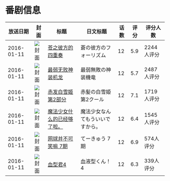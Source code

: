 # 番剧信息

|放送日期|封面|标题|日文标题|话数|评分|评分人数|
|---|---|---|---|---|---|---|
|2016-01-11|![封面](https://lain.bgm.tv/pic/cover/c/07/d4/117601_1AaI3.jpg)|[苍之彼方的四重奏](https://bangumi.tv/subject/117601)|蒼の彼方のフォーリズム|12|5.9|2244人评分|
|2016-01-11|![封面](https://lain.bgm.tv/pic/cover/c/f4/1f/133387_KVJ2a.jpg)|[最弱无败神装机龙](https://bangumi.tv/subject/133387)|最弱無敗の神装機竜|12|5.7|2487人评分|
|2016-01-11|![封面](https://lain.bgm.tv/pic/cover/c/d0/37/145407_8Ukug.jpg)|[赤发白雪姬 第2部分](https://bangumi.tv/subject/145407)|赤髪の白雪姫 第2クール|12|7.1|1719人评分|
|2016-01-11|![封面](https://lain.bgm.tv/pic/cover/c/9f/e8/148241_CiEEa.jpg)|[魔法少女什么的已经够了啦。](https://bangumi.tv/subject/148241)|魔法少女なんてもういいですから。|12|6.4|1545人评分|
|2016-01-11|![封面](https://lain.bgm.tv/pic/cover/c/80/5f/159365_RkM7b.jpg)|[网球并不可笑嘛 7期](https://bangumi.tv/subject/159365)|てーきゅう 7期|12|6.9|574人评分|
|2016-01-11|![封面](https://lain.bgm.tv/pic/cover/c/16/5d/159892_JEaF5.jpg)|[血型君4](https://bangumi.tv/subject/159892)|血液型くん！4|12|6.3|339人评分|
